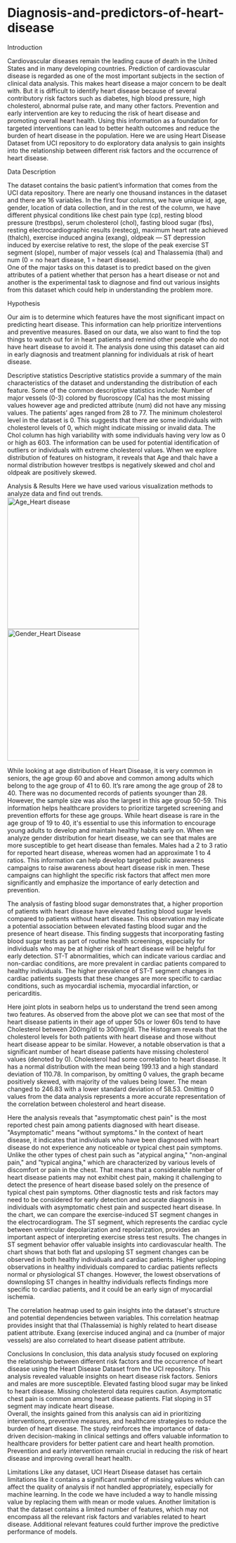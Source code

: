 # Diagnosis-and-predictors-of-heart-disease

Introduction

Cardiovascular diseases remain the leading cause of death in the United States and in many developing countries. Prediction of cardiovascular disease is regarded as one of the most important subjects in the section of clinical data analysis. This makes heart disease a major concern to be dealt with. But it is difficult to identify heart disease because of several contributory risk factors such as diabetes, high blood pressure, high cholesterol, abnormal pulse rate, and many other factors. 
Prevention and early intervention are key to reducing the risk of heart disease and promoting overall heart health. Using this information as a foundation for targeted interventions can lead to better health outcomes and reduce the burden of heart disease in the population. Here we are using Heart Disease Dataset from UCI repository to do exploratory data analysis to gain insights into the relationship between different risk factors and the occurrence of heart disease.

Data Description

The dataset contains the basic patient’s information that comes from the UCI data repository. There are nearly one thousand instances in the dataset and there are 16 variables. In the first four columns, we have unique id, age, gender, location of data collection, and in the rest of the column, we have different physical conditions like chest pain type (cp), resting blood pressure (trestbps), serum cholesterol (chol), fasting blood sugar (fbs), resting electrocardiographic results (restecg), maximum heart rate achieved (thalch), exercise induced angina (exang), oldpeak — ST depression induced by exercise relative to rest, the slope of the peak exercise ST segment (slope), number of major vessels (ca) and Thalassemia (thal) and num (0 = no heart disease, 1 = heart disease).  
One of the major tasks on this dataset is to predict based on the given attributes of a patient whether that person has a heart disease or not and another is the experimental task to diagnose and find out various insights from this dataset which could help in understanding the problem more.


Hypothesis

Our aim is to determine which features have the most significant impact on predicting heart disease. This information can help prioritize interventions and preventive measures. Based on our data, we also want to find the top things to watch out for in heart patients and remind other people who do not have heart disease to avoid it. The analysis done using this dataset can aid in early diagnosis and treatment planning for individuals at risk of heart disease.

Descriptive statistics
Descriptive statistics provide a summary of the main characteristics of the dataset and understanding the distribution of each feature. Some of the common descriptive statistics include:
Number of major vessels (0-3) colored by fluoroscopy (Ca) has the most missing values however age and predicted attribute (num) did not have any missing values. The patients’ ages ranged from 28 to 77. The minimum cholesterol level in the dataset is 0. This suggests that there are some individuals with cholesterol levels of 0, which might indicate missing or invalid data. The Chol column has high variability with some individuals having very low as 0 or high as 603. The information can be used for potential identification of outliers or individuals with extreme cholesterol values. When we explore distribution of features on histogram, it reveals that Age and thalc have a normal distribution however trestbps is negatively skewed and chol and oldpeak are positively skewed.

Analysis & Results
Here we have used various visualization methods to analyze data and find out trends.
<img src="https://github.com/user-attachments/assets/9500a0f9-0369-49ef-af5b-f593e1709e0c" alt="Age_Heart disease" width="300"/>
<img src="https://github.com/user-attachments/assets/0b72d4d3-4792-45e6-8490-aadbe3142da3" alt="Gender_Heart Disease" width="300"/>

While looking at age distribution of Heart Disease, it is very common in seniors, the age group 60 and above and common among adults which belong to the age group of 41 to 60. It’s rare among the age group of 28 to 40. There was no documented records of patients syounger than 28. However, the sample size was also the largest in this age group 50-59. This information helps healthcare providers to prioritize targeted screening and prevention efforts for these age groups. While heart disease is rare in the age group of 19 to 40, it's essential to use this information to encourage young adults to develop and maintain healthy habits early on.
When we analyze gender distribution for heart disease, we can see that males are more susceptible to get heart disease than females. Males had a 2 to 3 ratio for reported heart disease, whereas women had an approximate 1 to 4 ratios. This information can help develop targeted public awareness campaigns to raise awareness about heart disease risk in men. These campaigns can highlight the specific risk factors that affect men more significantly and emphasize the importance of early detection and prevention.

   
 
The analysis of fasting blood sugar demonstrates that, a higher proportion of patients with heart disease have elevated fasting blood sugar levels compared to patients without heart disease. This observation may indicate a potential association between elevated fasting blood sugar and the presence of heart disease. This finding suggests that incorporating fasting blood sugar tests as part of routine health screenings, especially for individuals who may be at higher risk of heart disease will be helpful for early detection. 
ST-T abnormalities, which can indicate various cardiac and non-cardiac conditions, are more prevalent in cardiac patients compared to healthy individuals. The higher prevalence of ST-T segment changes in cardiac patients suggests that these changes are more specific to cardiac conditions, such as myocardial ischemia, myocardial infarction, or pericarditis.
   
Here joint plots in seaborn helps us to understand the trend seen among two features. As observed from the above plot we can see that most of the heart disease patients in their age of upper 50s or lower 60s tend to have Cholesterol between 200mg/dl to 300mg/dl. 
The Histogram reveals that the cholesterol levels for both patients with heart disease and those without heart disease appear to be similar. However, a notable observation is that a significant number of heart disease patients have missing cholesterol values (denoted by 0). Cholesterol had some correlation to heart disease. It has a normal distribution with the mean being 199.13 and a high standard deviation of 110.78. In comparison, by omitting 0 values, the graph became positively skewed, with majority of the values being lower. The mean changed to 246.83 with a lower standard deviation of 58.53. Omitting 0 values from the data analysis represents a more accurate representation of the correlation between cholesterol and heart disease. 
   
Here the analysis reveals that "asymptomatic chest pain" is the most reported chest pain among patients diagnosed with heart disease. "Asymptomatic" means "without symptoms." In the context of heart disease, it indicates that individuals who have been diagnosed with heart disease do not experience any noticeable or typical chest pain symptoms. Unlike the other types of chest pain such as "atypical angina," "non-anginal pain," and "typical angina," which are characterized by various levels of discomfort or pain in the chest. That means that a considerable number of heart disease patients may not exhibit chest pain, making it challenging to detect the presence of heart disease based solely on the presence of typical chest pain symptoms. Other diagnostic tests and risk factors may need to be considered for early detection and accurate diagnosis in individuals with asymptomatic chest pain and suspected heart disease.
In the chart, we can compare the exercise-induced ST segment changes in the electrocardiogram. The ST segment, which represents the cardiac cycle between ventricular depolarization and repolarization, provides an important aspect of interpreting exercise stress test results. The changes in ST segment behavior offer valuable insights into cardiovascular health. The chart shows that both flat and upsloping ST segment changes can be observed in both healthy individuals and cardiac patients. Higher upsloping observations in healthy individuals compared to cardiac patients reflects normal or physiological ST changes. However, the lowest observations of downsloping ST changes in healthy individuals reflects findings more specific to cardiac patients, and it could be an early sign of myocardial ischemia.
 
The correlation heatmap used to gain insights into the dataset's structure and potential dependencies between variables. This correlation heatmap provides insight that thal (Thalassemia) is highly related to heart disease patient attribute. Exang (exercise induced angina) and ca (number of major vessels) are also correlated to heart disease patient attribute.


Conclusions
In conclusion, this data analysis study focused on exploring the relationship between different risk factors and the occurrence of heart disease using the Heart Disease Dataset from the UCI repository. This analysis revealed valuable insights on heart disease risk factors. Seniors and males are more susceptible. Elevated fasting blood sugar may be linked to heart disease. Missing cholesterol data requires caution. Asymptomatic chest pain is common among heart disease patients. Flat sloping in ST segment may indicate heart disease.  
Overall, the insights gained from this analysis can aid in prioritizing interventions, preventive measures, and healthcare strategies to reduce the burden of heart disease. The study reinforces the importance of data-driven decision-making in clinical settings and offers valuable information to healthcare providers for better patient care and heart health promotion. Prevention and early intervention remain crucial in reducing the risk of heart disease and improving overall heart health.

Limitations
Like any dataset, UCI Heart Disease dataset has certain limitations like it contains a significant number of missing values which can affect the quality of analysis if not handled appropriately, especially for machine learning. In the code we have included a way to handle missing value by replacing them with mean or mode values. Another limitation is that the dataset contains a limited number of features, which may not encompass all the relevant risk factors and variables related to heart disease. Additional relevant features could further improve the predictive performance of models. 

